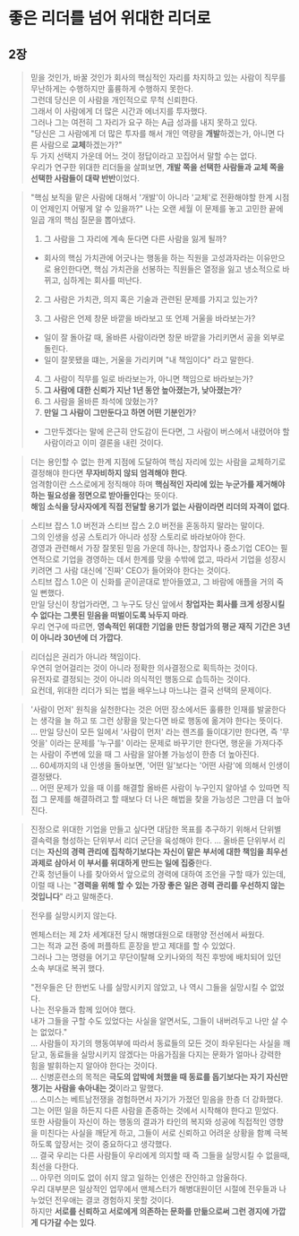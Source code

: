 # 좋은 리더를 넘어 위대한 리더로

## 2장

> 믿을 것인가, 바꿀 것인가
> 회사의 핵심적인 자리를 차지하고 있는 사람이 직무를 무난하게는 수행하지만 훌륭하게 수행하지 못한다.  
> 그런데 당신은 이 사람을 개인적으로 무척 신뢰한다.  
> 그래서 이 사람에게 더 많은 시간과 에너지를 투자했다.  
> 그러나 그는 여전히 그 자리가 요구 하는 A급 성과를 내지 못하고 있다.  
> "당신은 그 사람에게 더 많은 투자를 해서 개인 역량을 **개발**하겠는가, 아니면 다른 사람으로 **교체**하겠는가?"  
> 두 가지 선택지 가운데 어느 것이 정답이라고 꼬집어서 말할 수는 없다.  
> 우리가 연구한 위대한 리더들을 살펴보면, **개발 쪽을 선택한 사람들과 교체 쪽을 선택한 사람들이 대략 반반**이었다.  

> "핵심 보직을 맡은 사람에 대해서 '개발'이 아니라 '교체'로 전환해야할 한계 시점이 언제인지 어떻게 알 수 있을까?"
> 나는 오랜 세월 이 문제를 놓고 고민한 끝에 일곱 개의 핵심 질문을 뽑아냈다.
> 1. 그 사람을 그 자리에 계속 둔다면 다른 사람을 잃게 될까?
> - 회사의 핵심 가치관에 어긋나는 행동을 하는 직원을 고성과자라는 이유만으로 용인한다면, 핵심 가치관을 선봉하는 직원들은 열정을 잃고 냉소적으로 바뀌고, 심하게는 회사를 떠난다.  
>
> 2. 그 사람은 가치관, 의지 혹은 기술과 관련된 문제를 가지고 있는가?
>
> 3. 그 사람은 언제 창문 바깥을 바라보고 또 언제 거울을 바라보는가?
> - 일이 잘 돌아갈 때, 올바른 사람이라면 창문 바깥을 가리키면서 공을 외부로 돌린다.  
> - 일이 잘못됐을 떄는, 거울을 가리키며 "내 책임이다" 라고 말한다.
>
> 4. 그 사람이 직무를 일로 바라보는가, 아니면 책임으로 바라보는가?
> 5. **그 사람에 대한 신뢰가 지난 1년 동안 높아졌는가, 낮아졌는가**?
> 6. 그 사람을 올바른 좌석에 앉혔는가?
> 7. **만일 그 사람이 그만둔다고 하면 어떤 기분인가**?  
> - 그만두겠다는 말에 은근히 안도감이 든다면, 그 사람이 버스에서 내렸어야 할 사람이라고 이미 결론을 내린 것이다.

> 더는 용인할 수 없는 한계 지점에 도달하여 핵심 자리에 있는 사람을 교체하기로 결정해야 한다면 **무자비하지 않되 엄격해야 한다**.  
> 엄격함이란 스스로에게 정직해야 하며 **핵심적인 자리에 있는 누군가를 제거해야하는 필요성을 정면으로 받아들인다**는 뜻이다.  
> **해임 소식을 당사자에게 직접 전달할 용기가 없는 사람이라면 리더의 자격이 없다**.

> 스티브 잡스 1.0 버전과 스티브 잡스 2.0 버전을 혼동하지 말라는 말이다.  
> 그의 인생을 성공 스토리가 아니라 성장 스토리로 바라보아야 한다.  
> 경영과 관련해서 가장 잘못된 믿음 가운데 하나는, 창업자나 중소기업 CEO는 필연적으로 기업을 경영하는 데서 한계를 맞을 수밖에 없고, 따라서 기업을 성장시키려면 그 사람 대신에 '진짜' CEO가 들어와야 한다는 것이다.  
> 스티브 잡스 1.0은 이 신화를 곧이곧대로 받아들였고, 그 바람에 애플을 거의 죽일 뻔했다.  
> 만일 당신이 창업가라면, 그 누구도 당신 앞에서 **창업자는 회사를 크게 성장시킬 수 없다는 그릇된 믿음을 떠벌이도록 놔두지 마라**.  
> 우리 연구에 따르면, **영속적인 위대한 기업을 만든 창업가의 평균 재직 기간은 3년이 아니라 30년에 더 가깝다**. 

> 리더십은 권리가 아니라 책임이다.  
> 우연히 얻어걸리는 것이 아니라 정확한 의사결정으로 획득하는 것이다.  
> 유전자로 결정되는 것이 아니라 의식적인 행동으로 습득하는 것이다.  
> 요컨데, 위대한 리더가 되는 법을 배우느냐 마느냐는 결국 선택의 문제이다.

> '사람이 먼저' 원칙을 실천한다는 것은 어떤 장소에서든 훌륭한 인재를 발굴한다는 생각을 늘 하고 또 그런 상황을 맞는다면 바로 행동에 옮겨야 한다는 뜻이다.  
> ...
> 만일 당신이 모든 일에서 '사람이 먼저' 라는 렌즈를 들이대기만 한다면, 즉 '무엇을' 이라는 문제를 '누구를' 이라는 문제로 바꾸기만 한다면, 행운을 가져다주는 사람이 주변에 있을 때 그 사람을 알아볼 가능성이 한층 더 높아진다.  
> ...
> 60세까지의 내 인생을 돌아보면, '어떤 일'보다는 '어떤 사람'에 의해서 인생이 결정됐다.  
> ...
> 어떤 문제가 있을 때 이를 해결할 올바른 사람이 누구인지 알아낼 수 있따면 직접 그 문제를 해결하려고 할 때보다 더 나은 해법을 찾을 가능성은 그만큼 더 높아진다.

> 진정으로 위대한 기업을 만들고 싶다면 대담한 목표를 추구하기 위해서 단위별 결속력을 형성하는 단위부서 리더 군단을 육성해야 한다.
> ...
> 올바른 단위부서 리더는 **자신의 경력 관리에 집착하기보다는 자신이 맡은 부서에 대한 책임을 최우선 과제로 삼아서 이 부서를 위대하게 만드는 일에 집중**한다.  
> 간혹 청년들이 나를 찾아와서 앞으로의 경력에 대하여 조언을 구할 때가 있는데, 이럴 때 나는 "**경력을 위해 할 수 있는 가장 좋은 일은 경력 관리를 우선하지 않는 것입니다**" 라고 말해준다.

> 전우를 실망시키지 않는다.
>
> 멘체스터는 제 2차 세계대전 당시 해병대원으로 태평양 전선에서 싸웠다.  
> 그는 적과 교전 중에 퍼플하트 훈장을 받고 제대를 할 수 있었다.  
> 그러나 그는 명령을 어기고 무단이탈해 오키나와의 적진 후방에 배치되어 있던 소속 부대로 복귀 했다.  
>
> "전우들은 단 한번도 나를 실망시키지 않았고, 나 역시 그들을 실망시킬 수 없었다.  
> 나는 전우들과 함께 있어야 했다.  
> 내가 그들을 구할 수도 있었다는 사실을 알면서도, 그들이 내버려두고 나만 살 수는 없었다."  
> ...
> 사람들이 자기의 행동여부에 따라서 동료들의 모든 것이 좌우된다는 사실을 깨닫고, 동료들을 실망시키지 않겠다는 마음가짐을 다지는 문화가 얼마나 강력한 힘을 발휘하는지 알아야 한다는 것이다.  
> ...
> 신병훈련소의 목적은 **극도의 압박에 처했을 때 동료를 돕기보다는 자기 자신만 챙기는 사람을 솎아내는 것**이라고 말했다.  
> ...
> 스미스는 베트남전쟁을 경험하면서 자기가 가졌던 믿음을 한층 더 강화했다.  
> 그는 어떤 일을 하든지 다른 사람을 존중하는 것에서 시작해야 한다고 믿었다.  
> 또한 사람들이 자신이 하는 행동의 결과가 타인의 복지와 성공에 직접적인 영향을 미친다는 사실을 깨닫게 하고, 그들이 서로 신뢰하고 어려운 상황을 함꼐 극복하도록 앞장서는 것이 중요하다고 생각했다.  
> ...
> 결국 우리는 다른 사람들이 우리에게 의지할 때 즉 그들을 실망시킬 수 없을때, 최선을 다한다.  
> ...
> 아무런 의미도 없이 쉬지 않고 일하는 인생은 잔인하고 암울하다.  
> 우리 대부분은 일상적인 업무에서 맨체스터가 해병대원이던 시절에 전우들과 나누었던 전우애는 결코 경험하지 못할 것이다.  
> 하지만 **서로를 신뢰하고 서로에게 의존하는 문화를 만듦으로써 그런 경지에 가깝게 다가갈 수는 있다**.
